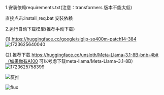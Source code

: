 1.安装依赖requirements.txt(注意：transformers 版本不能太低)

   直接点击:install_req.bat 安装依赖

2.运行自动下载模型(推荐手动下载)

  (1).https://huggingface.co/google/siglip-so400m-patch14-384
     ![1723625640040](https://github.com/user-attachments/assets/c73477f4-c4b9-4bed-8bc4-4849c392201a)

  (2).推荐下载 https://huggingface.co/unsloth/Meta-Llama-3.1-8B-bnb-4bit（如果你有A100 可以考虑下载meta-llama/Meta-Llama-3.1-8B）
     ![1723625758399](https://github.com/user-attachments/assets/919923ac-40ac-4463-927e-e97207180583)


![反推](https://github.com/user-attachments/assets/095b252e-9dcd-49aa-94d6-e93671b39767)

![flux](https://github.com/user-attachments/assets/96fdcf19-a606-4c66-9629-e80094c20507)



